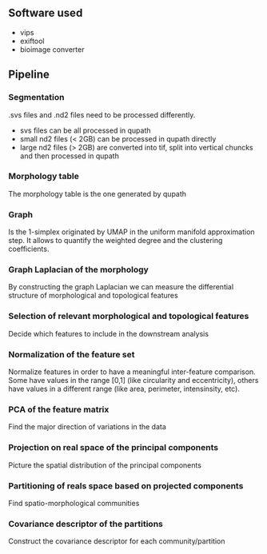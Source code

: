 ## Software used
* vips
* exiftool
* bioimage converter

## Pipeline
### Segmentation
.svs files and .nd2 files need to be processed differently. 
* svs files can be all processed in qupath 
* small nd2 files (< 2GB) can be processed in qupath directly
* large nd2 files (> 2GB) are converted into tif, split into vertical chuncks and then processed in qupath 
### Morphology table
The morphology table is the one generated by qupath 
### Graph
Is the 1-simplex originated by UMAP in the uniform manifold approximation step. It allows to quantify the weighted degree and the clustering coefficients.
### Graph Laplacian of the morphology
By constructing the graph Laplacian we can measure the differential structure of morphological and topological features
### Selection of relevant morphological and topological features
Decide which features to include in the downstream analysis
### Normalization of the feature set
Normalize features in order to have a meaningful inter-feature comparison. Some have values in the range [0,1] (like circularity and eccentricity), others have values in a different range (like area, perimeter, intensinsity, etc).
### PCA of the feature matrix
Find the major direction of variations in the data
### Projection on real space of the principal components
Picture the spatial distribution of the principal components
### Partitioning of reals space based on projected components
Find spatio-morphological communities
### Covariance descriptor of the partitions
Construct the covariance descriptor for each community/partition
